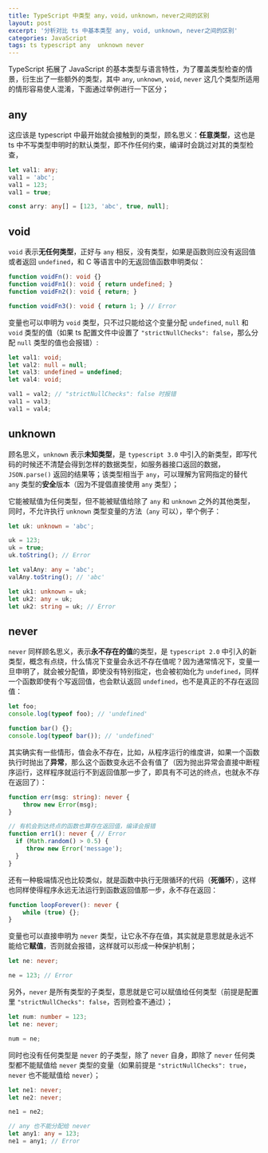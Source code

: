 ```yaml
---
title: TypeScript 中类型 any，void，unknown，never之间的区别
layout: post
excerpt: '分析对比 ts 中基本类型 any, void, unknown, never之间的区别'
categories: JavaScript
tags: ts typescript any  unknown never
---
```

TypeScript 拓展了 JavaScript 的基本类型与语言特性，为了覆盖类型检查的情景，衍生出了一些额外的类型，其中 `any`, `unknown`, `void`, `never` 这几个类型所适用的情形容易使人混淆，下面通过举例进行一下区分；

## any

这应该是 typescript 中最开始就会接触到的类型，顾名思义：**任意类型**，这也是 ts 中不写类型申明时的默认类型，即不作任何约束，编译时会跳过对其的类型检查，
```ts
let val1: any;
val1 = 'abc';
val1 = 123;
val1 = true;

const arry: any[] = [123, 'abc', true, null];
```

## void

`void` 表示**无任何类型**，正好与 `any` 相反，没有类型，如果是函数则应没有返回值或者返回 `undefined`，和 C 等语言中的无返回值函数申明类似：
```ts
function voidFn(): void {}
function voidFn1(): void { return undefined; }
function voidFn2(): void { return; }

function voidFn3(): void { return 1; } // Error
```

变量也可以申明为 `void` 类型，只不过只能给这个变量分配 `undefined`, `null` 和 `void` 类型的值（如果 ts 配置文件中设置了 `"strictNullChecks": false`，那么分配 `null` 类型的值也会报错）:
```ts
let val1: void;
let val2: null = null;
let val3: undefined = undefined;
let val4: void;

val1 = val2; // "strictNullChecks": false 时报错
val1 = val3;
val1 = val4;
```

## unknown

顾名思义，`unknown` 表示**未知类型**，是 `typescript 3.0` 中引入的新类型，即写代码的时候还不清楚会得到怎样的数据类型，如服务器接口返回的数据，`JSON.parse()` 返回的结果等；该类型相当于 `any`，可以理解为官网指定的替代 `any` 类型的**安全**版本（因为不提倡直接使用 `any` 类型）；

它能被赋值为任何类型，但不能被赋值给除了 `any` 和 `unknown` 之外的其他类型，同时，不允许执行 `unknown` 类型变量的方法（`any` 可以），举个例子：
```ts
let uk: unknown = 'abc';

uk = 123;
uk = true;
uk.toString(); // Error

let valAny: any = 'abc';
valAny.toString(); // 'abc'

let uk1: unknown = uk;
let uk2: any = uk;
let uk2: string = uk; // Error
```

## never

`never` 同样顾名思义，表示**永不存在的值**的类型，是 `typescript 2.0` 中引入的新类型，概念有点绕，什么情况下变量会永远不存在值呢？因为通常情况下，变量一旦申明了，就会被分配值，即使没有特别指定，也会被初始化为 `undefined`，同样一个函数即使有个写返回值，也会默认返回 `undefined`，也不是真正的不存在返回值：
```js
let foo;
console.log(typeof foo); // 'undefined'

function bar() {};
console.log(typeof bar()); // 'undefined'
```

其实确实有一些情形，值会永不存在，比如，从程序运行的维度讲，如果一个函数执行时抛出了**异常**，那么这个函数变永远不会有值了（因为抛出异常会直接中断程序运行，这样程序就运行不到返回值那一步了，即具有不可达的终点，也就永不存在返回了）：
```ts
function err(msg: string): never {
    throw new Error(msg);
}

// 有机会到达终点的函数也算存在返回值，编译会报错
function err1(): never { // Error
  if (Math.random() > 0.5) {
     throw new Error('message');
  }
}
```

还有一种极端情况也比较类似，就是函数中执行无限循环的代码（**死循环**），这样也同样使得程序永远无法运行到函数返回值那一步，永不存在返回：
```ts
function loopForever(): never {
    while (true) {};
}
```

变量也可以直接申明为 `never` 类型，让它永不存在值，其实就是意思就是永远不能给它**赋值**，否则就会报错，这样就可以形成一种保护机制；
```ts
let ne: never;

ne = 123; // Error
```

另外，`never` 是所有类型的子类型，意思就是它可以赋值给任何类型（前提是配置里 `"strictNullChecks": false`，否则检查不通过）；
```ts
let num: number = 123;
let ne: never;

num = ne;
```

同时也没有任何类型是 `never` 的子类型，除了 `never` 自身，即除了 `never` 任何类型都不能赋值给 `never` 类型的变量（如果前提是 `"strictNullChecks": true`，`never` 也不能赋值给 `never`）；
```ts
let ne1: never;
let ne2: never;

ne1 = ne2;

// any 也不能分配给 never
let any1: any = 123;
ne1 = any1; // Error
```
